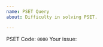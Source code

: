 ```yaml
---
name: PSET Query
about: Difficulty in solving PSET.

---
```


PSET Code: `0000`
Your issue:
